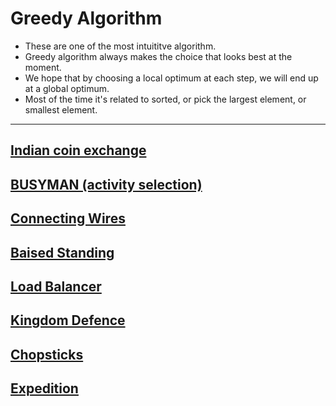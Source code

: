 # Greedy Algorithm

 * These are one of the most intuititve algorithm.
 * Greedy algorithm always makes the choice that looks best at the moment.
 * We hope that by choosing a local optimum at each step, we will end up at a global optimum.
 * Most of the time it's related to sorted, or pick the largest element, or smallest element.

<hr/>

## <a href="https://github.com/sanya2508/Greedy-algorithm/blob/master/Indian%20coin%20exchange.cpp"> Indian coin exchange</a>

## <a href="https://github.com/sanya2508/Greedy-algorithm/blob/master/Busyman.cpp"> BUSYMAN (activity selection)</a>

## <a href="https://github.com/sanya2508/Greedy-algorithm/blob/master/connecting%20wires.cpp"> Connecting Wires</a>

## <a href="https://github.com/sanya2508/Greedy-algorithm/blob/master/Baised%20standing.cpp"> Baised Standing</a>

## <a href="https://github.com/sanya2508/Greedy-algorithm/blob/master/Load%20balancer.cpp"> Load Balancer</a>

## <a href="https://github.com/sanya2508/Greedy-algorithm/blob/master/Kingdom%20defence.cpp"> Kingdom Defence</a>

## <a href=""> Chopsticks</a>

## <a href=""> Expedition</a>
